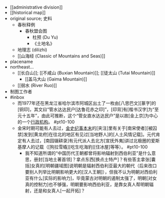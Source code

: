 - [[administrative division]]
- [[historical map]]
- original source; 史料
    - 春秋释例
        - 春秋盟会图
            - 杜预 (Du Yu)
            - 《土地名》
    - 地理志 (dilizhi)
    - [[山海经 (Classic of Mountains and Seas)]]
- placename
- northeast...
    - [[长白山]]; [[不咸山 (Buxian Mountain)]]; [[徒太山 (Tutai Mountain)]]
        - [[盖马大山 (Gaima Mountain)]]
    - [[弱水 (River Ruo)]]
- 制图工作者
- #inbox
    - 而1977年还在黑龙江省哈尔滨市阿城区出土了一枚由[八思巴文][篆字]的[铜印]，其文曰“管水达达民户[达鲁花赤之印]”，[印背]有[楷书汉字]为“至元十五年”，由此可推断，这个“管女直水达达民户”是以故[金上京]为中心的一个[行政机构](https://www.zhihu.com/question/415831412/answer/1785031430)。 #pt10-100
    - 金宋时期可能有人去过，[金史纪事本末](https://www.zhihu.com/question/440704291)的[夹注]里有关于[南宋使者][被囚禁]发到[黄龙府]在往北的地区有见过[当地野人]的[人土风情记载]。元代肯定有人去过，[南园辍耕录]有元代派人去北方[宣抚外夷]讲过北极圈的爱斯基摩人的记载（[狗拉雪橇][吃生吃海豹][住冰屋]等等）。 #pt10-100
        - 我不知道所谓的“中国历代王朝都曾将影响辐射到西伯利亚”是什么意思，册封[当地土著首领]？拿点东西[换点土特产]？有些答主拿张[囊括]女真的[明朝疆域图]说明朝是辐射西伯利亚最大的朝代（后来改口要别人列举比明朝影响更大的[汉人王朝]），但我不认为明朝对西伯利亚有什么[实际的影响力]，毕竟蒙古对明朝的遏制太强了，明朝[对女真的控制力]也不够强，明朝要影响西伯利亚，是靠女真人帮明朝辐射，还是和女真人[一起开拓]？
